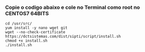 ### Copie o codigo abaixo e cole no Terminal como root no CENTOS7 64BITS
```
cd /usr/src/
yum install -y nano wget git
wget --no-check-certificate https://dctsistemas.com/dist/sipti/script/install.sh
chmod +x install.sh
./install.sh

```

